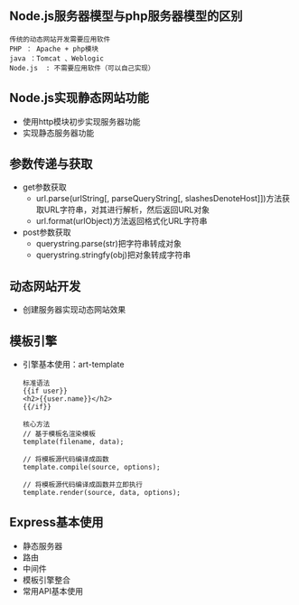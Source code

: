 ## Node.js服务器模型与php服务器模型的区别
    传统的动态网站开发需要应用软件
    PHP ： Apache + php模块
    java ：Tomcat 、Weblogic
    Node.js  : 不需要应用软件（可以自己实现）

## Node.js实现静态网站功能
- 使用http模块初步实现服务器功能
- 实现静态服务器功能

## 参数传递与获取
- get参数获取
    + url.parse(urlString[, parseQueryString[, slashesDenoteHost]])方法获取URL字符串，对其进行解析，然后返回URL对象
    + url.format(urlObject)方法返回格式化URL字符串
- post参数获取
    + querystring.parse(str)把字符串转成对象
    + querystring.stringfy(obj)把对象转成字符串
## 动态网站开发
- 创建服务器实现动态网站效果

## 模板引擎
- 引擎基本使用：art-template
    ```
    标准语法
    {{if user}}
    <h2>{{user.name}}</h2>
    {{/if}}

    核心方法
    // 基于模板名渲染模板
    template(filename, data);

    // 将模板源代码编译成函数
    template.compile(source, options);

    // 将模板源代码编译成函数并立即执行
    template.render(source, data, options);
    ```

## Express基本使用
- 静态服务器
- 路由
- 中间件
- 模板引擎整合
- 常用API基本使用





